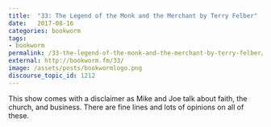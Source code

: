 ```yaml
---
title:  "33: The Legend of the Monk and the Merchant by Terry Felber"
date:   2017-08-16
categories: bookworm
tags:
- bookworm
permalink: /33-the-legend-of-the-monk-and-the-merchant-by-terry-felber/
external: http://bookworm.fm/33/
image: /assets/posts/bookwormlogo.png
discourse_topic_id: 1212
---
```

This show comes with a disclaimer as Mike and Joe talk about faith, the church, and business. There are fine lines and lots of opinions on all of these.
<!--more-->
